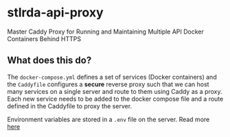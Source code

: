 # stlrda-api-proxy
Master Caddy Proxy for Running and Maintaining Multiple API Docker Containers Behind HTTPS

## What does this do?
The `docker-compose.yml` defines a set of services (Docker containers) and the `Caddyfile` configures a **secure** reverse proxy such that we can host many services on a single server and route to them using Caddy as a proxy. Each new service needs to be added to the docker compose file and a route defined in the Caddyfile to proxy the server.

Environment variables are stored in a `.env` file on the server. Read more [here](https://docs.docker.com/compose/environment-variables/)